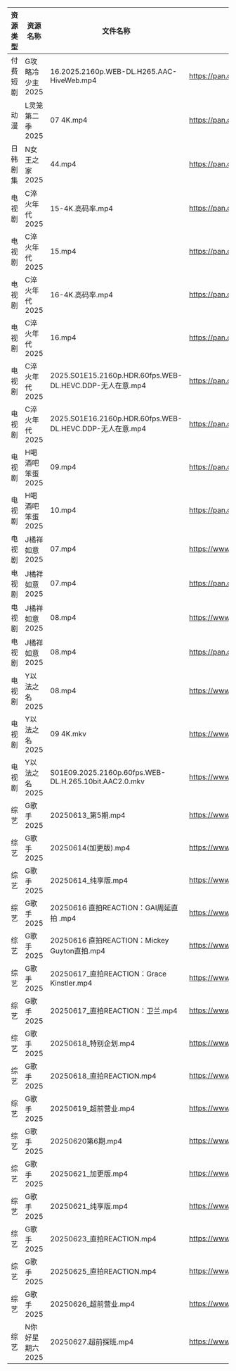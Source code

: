 | 资源类型 | 资源名称       | 文件名称                                                  | 分享链接                                 | 更新时间                |
| ---- | ---------- | ----------------------------------------------------- | ------------------------------------ | ------------------- |
| 付费短剧 | G攻略冷少主2025 | 16.2025.2160p.WEB-DL.H265.AAC-HiveWeb.mp4             | https://pan.quark.cn/s/1914edeeaf5d  | 2025-06-27 21:22:51 |
| 动漫   | L灵笼第二季2025 | 07 4K.mp4                                             | https://pan.quark.cn/s/9fb249c91348  | 2025-06-27 21:27:08 |
| 日韩剧集 | N女王之家2025  | 44.mp4                                                | https://pan.quark.cn/s/a85463f38f49  | 2025-06-27 21:29:41 |
| 电视剧  | C淬火年代2025  | 15-4K.高码率.mp4                                         | https://pan.quark.cn/s/9fb5de6a595c  | 2025-06-27 21:20:58 |
| 电视剧  | C淬火年代2025  | 15.mp4                                                | https://pan.quark.cn/s/9fb5de6a595c  | 2025-06-27 21:21:07 |
| 电视剧  | C淬火年代2025  | 16-4K.高码率.mp4                                         | https://pan.quark.cn/s/9fb5de6a595c  | 2025-06-27 21:20:55 |
| 电视剧  | C淬火年代2025  | 16.mp4                                                | https://pan.quark.cn/s/9fb5de6a595c  | 2025-06-27 21:21:11 |
| 电视剧  | C淬火年代2025  | 2025.S01E15.2160p.HDR.60fps.WEB-DL.HEVC.DDP-无人在意.mp4  | https://pan.quark.cn/s/9fb5de6a595c  | 2025-06-27 21:21:01 |
| 电视剧  | C淬火年代2025  | 2025.S01E16.2160p.HDR.60fps.WEB-DL.HEVC.DDP-无人在意.mp4  | https://pan.quark.cn/s/9fb5de6a595c  | 2025-06-27 21:21:04 |
| 电视剧  | H喝酒吧笨蛋2025 | 09.mp4                                                | https://pan.quark.cn/s/b37e43f3587f  | 2025-06-27 21:23:51 |
| 电视剧  | H喝酒吧笨蛋2025 | 10.mp4                                                | https://pan.quark.cn/s/b37e43f3587f  | 2025-06-27 21:23:47 |
| 电视剧  | J橘祥如意2025  | 07.mp4                                                | https://www.alipan.com/s/mmDeGqBz5YJ | 2025-06-27 13:03:47 |
| 电视剧  | J橘祥如意2025  | 07.mp4                                                | https://pan.quark.cn/s/e2931b477308  | 2025-06-27 21:25:43 |
| 电视剧  | J橘祥如意2025  | 08.mp4                                                | https://www.alipan.com/s/mmDeGqBz5YJ | 2025-06-27 13:03:46 |
| 电视剧  | J橘祥如意2025  | 08.mp4                                                | https://pan.quark.cn/s/e2931b477308  | 2025-06-27 21:25:38 |
| 电视剧  | Y以法之名2025  | 08.mp4                                                | https://www.alipan.com/s/pQdH7sxTrRw | 2025-06-27 21:04:02 |
| 电视剧  | Y以法之名2025  | 09 4K.mkv                                             | https://www.alipan.com/s/pQdH7sxTrRw | 2025-06-27 21:04:02 |
| 电视剧  | Y以法之名2025  | S01E09.2025.2160p.60fps.WEB-DL.H.265.10bit.AAC2.0.mkv | https://www.alipan.com/s/pQdH7sxTrRw | 2025-06-27 21:04:01 |
| 综艺   | G歌手2025    | 20250613_第5期.mp4                                      | https://www.alipan.com/s/BnAVvcGrxme | 2025-06-27 17:46:53 |
| 综艺   | G歌手2025    | 20250614(加更版).mp4                                     | https://www.alipan.com/s/BnAVvcGrxme | 2025-06-27 17:46:52 |
| 综艺   | G歌手2025    | 20250614_纯享版.mp4                                      | https://www.alipan.com/s/BnAVvcGrxme | 2025-06-27 17:46:52 |
| 综艺   | G歌手2025    | 20250616 直拍REACTION：GAI周延直拍 .mp4                      | https://www.alipan.com/s/BnAVvcGrxme | 2025-06-27 17:46:51 |
| 综艺   | G歌手2025    | 20250616 直拍REACTION：Mickey Guyton直拍.mp4               | https://www.alipan.com/s/BnAVvcGrxme | 2025-06-27 17:46:50 |
| 综艺   | G歌手2025    | 20250617_直拍REACTION：Grace Kinstler.mp4                | https://www.alipan.com/s/BnAVvcGrxme | 2025-06-27 17:46:49 |
| 综艺   | G歌手2025    | 20250617_直拍REACTION：卫兰.mp4                            | https://www.alipan.com/s/BnAVvcGrxme | 2025-06-27 17:46:49 |
| 综艺   | G歌手2025    | 20250618_特别企划.mp4                                     | https://www.alipan.com/s/BnAVvcGrxme | 2025-06-27 17:46:48 |
| 综艺   | G歌手2025    | 20250618_直拍REACTION.mp4                               | https://www.alipan.com/s/BnAVvcGrxme | 2025-06-27 17:46:48 |
| 综艺   | G歌手2025    | 20250619_超前营业.mp4                                     | https://www.alipan.com/s/BnAVvcGrxme | 2025-06-27 17:46:47 |
| 综艺   | G歌手2025    | 20250620第6期.mp4                                       | https://www.alipan.com/s/BnAVvcGrxme | 2025-06-27 17:46:47 |
| 综艺   | G歌手2025    | 20250621_加更版.mp4                                      | https://www.alipan.com/s/BnAVvcGrxme | 2025-06-27 17:46:46 |
| 综艺   | G歌手2025    | 20250621_纯享版.mp4                                      | https://www.alipan.com/s/BnAVvcGrxme | 2025-06-27 17:46:46 |
| 综艺   | G歌手2025    | 20250623_直拍REACTION.mp4                               | https://www.alipan.com/s/BnAVvcGrxme | 2025-06-27 17:46:45 |
| 综艺   | G歌手2025    | 20250625_直拍REACTION.mp4                               | https://www.alipan.com/s/BnAVvcGrxme | 2025-06-27 17:46:45 |
| 综艺   | G歌手2025    | 20250626_超前营业.mp4                                     | https://www.alipan.com/s/BnAVvcGrxme | 2025-06-27 17:46:44 |
| 综艺   | N你好星期六2025 | 20250627.超前探班.mp4                                     | https://www.alipan.com/s/nvuMvPrHLGa | 2025-06-27 16:04:24 |
